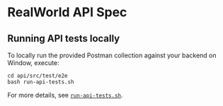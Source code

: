 # RealWorld API Spec

## Running API tests locally

To locally run the provided Postman collection against your backend on Window, execute:


```shell
cd api/src/test/e2e
bash run-api-tests.sh
```

For more details, see [`run-api-tests.sh`](run-api-tests.sh).